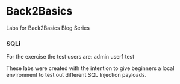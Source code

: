 # Back2Basics
Labs for Back2Basics Blog Series
### SQLi
For the exercise the test users are:
admin
user1
test

These labs were created with the intention to give beginners a local environment to test out different SQL Injection payloads.

